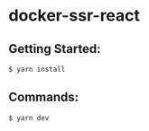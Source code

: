# docker-ssr-react

## Getting Started:

```sh
$ yarn install
```

## Commands:

```sh
$ yarn dev
```